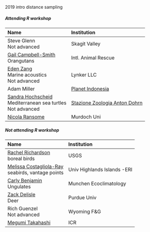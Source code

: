 2019 intro distance sampling

##### Attending R workshop
| Name | Institution |
| :------- | :-------- |
| Steve Glenn<br>Not advanced | Skagit Valley |
| [Gail Campbell-Smith](https://www.internationalanimalrescue.org/orangutan-sanctuary/our-work)<br>Orangutans| Intl. Animal Rescue |
| [Eden Zang](http://oceanwidescience.org/u-s-navy-acoustic-monitoring)<br>Marine acoustics<br>Not advanced | Lynker LLC |
| Adam Miller | [Planet Indonesia](https://www.planetindonesia.org) |
| [Sandra Hochscheid](http://www.szn.it/index.php/en/staff/list-of-personnel/286-hochscheid-sandra/489-hochscheid-sandra)<br>Mediterranean sea turtles<br>Not advanced | [Stazione Zoologia Anton Dohrn](https://static1.squarespace.com/static/5b80290bee1759a50e3a86b3/t/5c5229b24d7a9cd61ce11f82/1548888504778/SWOT14_20-29_Mediterranean.pdf) |
| [Nicola Ransome](https://amru.org.au/group-member/nicola-ransome) | Murdoch Uni |

##### Not attending R workshop

| Name | Institution |
| :------- | :-------- |
| [Rachel Richardson](https://www.usgs.gov/staff-profiles/rachel-m-richardson?qt-staff_profile_science_products=0#qt-staff_profile_science_products)<br>boreal birds | USGS |
| [Melissa Costagliola-Ray](https://eri.ac.uk/members/melissa-costagliola-ray)<br>seabirds, vantage points | Univ Highlands Islands -ERI |
| [Carly Benjamin](http://oekoklimatologie.wzw.tum.de/index.php?id=265&L=1)<br>Ungulates | Munchen Ecoclimatology |
| [Zack Delisle](https://ag.purdue.edu/fnr/Pages/profile.aspx?strAlias=zdelisle&intDirDeptID=15)<br>Deer | Purdue Univ |
| Rich Guenzel<br>Not advanced | Wyoming F&G |
| [Megumi Takahashi](https://www.icrwhale.org/pdf/TEREP00177-79.pdf)  | ICR |
